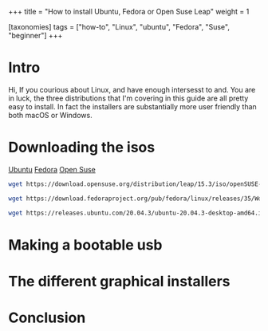 +++
title = "How to install Ubuntu, Fedora or Open Suse Leap"
weight = 1

[taxonomies]
tags = ["how-to", "Linux", "ubuntu", "Fedora", "Suse", "beginner"]
+++
# Intro

Hi, 
If you courious about Linux, and have enough intersesst to  and. 
You are in luck, the three distributions that I'm covering in this guide are all pretty easy to install. In fact the installers are substantially more user friendly than both macOS or Windows.


# Downloading the isos
[Ubuntu](https://releases.ubuntu.com/20.04.3/ubuntu-20.04.3-desktop-amd64.iso)
[Fedora](https://download.fedoraproject.org/pub/fedora/linux/releases/35/Workstation/x86_64/iso/Fedora-Workstation-Live-x86_64-35-1.2.iso)
[Open Suse](https://download.opensuse.org/distribution/leap/15.3/iso/openSUSE-Leap-15.3-DVD-x86_64-Current.iso)

```sh
wget https://download.opensuse.org/distribution/leap/15.3/iso/openSUSE-Leap-15.3-DVD-x86_64-Current.iso

wget https://download.fedoraproject.org/pub/fedora/linux/releases/35/Workstation/x86_64/iso/Fedora-Workstation-Live-x86_64-35-1.2.iso

wget https://releases.ubuntu.com/20.04.3/ubuntu-20.04.3-desktop-amd64.iso
```

# Making a bootable usb


# The different graphical installers

# Conclusion
